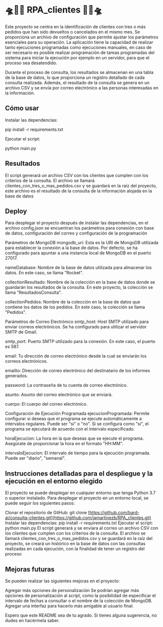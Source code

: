 # 🛸📨🚀 RPA_clientes 🚀📨🛸

Este proyecto se centra en la identificación de clientes con tres o más pedidos que han sido devueltos o cancelados en el mismo mes. Se proporciona un archivo de configuración que permite ajustar los parámetros esenciales para su operación. La aplicación tiene la capacidad de realizar tanto ejecuciones programadas como ejecuciones manuales, en caso de ser necesario es posible realizar programación de tareas programadas del sistema para iniciar la ejecución por ejemplo en un servidor, para que el proceso sea desatendido.

Durante el proceso de consulta, los resultados se almacenan en una tabla de la base de datos, lo que proporciona un registro detallado de cada consulta realizada. Además, el resultado de la consulta se genera en un archivo CSV y se envía por correo electrónico a las personas interesadas en la información.

## Cómo usar

Instalar las dependencias:

pip install -r requirements.txt

Ejecutar el script:

python main.py

## Resultados

El script generará un archivo CSV con los clientes que cumplen con los criterios de la consulta. El archivo se llamará clientes_con_tres_o_mas_pedidos.csv y se guardará en la raíz del proyecto, este archivo es el resultado de la consulta de la información alojada en la base de datos


## Deploy

Para desplegar el proyecto después de instalar las dependencias, en el archivo config,json se encuentran los parámetros para conexión con base de datos, configuración del correo y configuración de la programación 

Parámetros de MongoDB
mongodb_uri: Esta es la URI de MongoDB utilizada para establecer la conexión a la base de datos. Por defecto, se ha configurado para apuntar a una instancia local de MongoDB en el puerto 27017.

nameDatabase: Nombre de la base de datos utilizada para almacenar los datos. En este caso, se llama "Rocket".

collectionResultado: Nombre de la colección en la base de datos donde se guardarán los resultados de la consulta. En este proyecto, la colección se llama "ResultadosConsulta".

collectionPedidos: Nombre de la colección en la base de datos que contiene los datos de los pedidos. En este caso, la colección se llama "Pedidos".

Parámetros de Correo Electrónico
smtp_host: Host SMTP utilizado para enviar correos electrónicos. Se ha configurado para utilizar el servidor SMTP de Gmail.

smtp_port: Puerto SMTP utilizado para la conexión. En este caso, el puerto es 587.

email: Tu dirección de correo electrónico desde la cual se enviarán los correos electrónicos.

emailto: Dirección de correo electrónico del destinatario de los informes generados.

password: La contraseña de tu cuenta de correo electrónico.

asunto: Asunto del correo electrónico que se enviará.

cuerpo: El cuerpo del correo electrónico.

Configuración de Ejecución Programada
ejecucionProgramada: Permite configurar si deseas que el programa se ejecute automáticamente a intervalos regulares. Puede ser "si" o "no". Si se configura como "si", el programa se ejecutará de acuerdo con el intervalo especificado.

horaEjecucion: La hora en la que deseas que se ejecute el programa. Asegúrate de proporcionar la hora en el formato "HH:MM".

intervaloEjecucion: El intervalo de tiempo para la ejecución programada. Puede ser "diario", "semanal".

## Instrucciones detalladas para el despliegue y la ejecución en el entorno elegido

El proyecto se puede desplegar en cualquier entorno que tenga Python 3.7 o superior instalado. Para desplegar el proyecto en un entorno local, se puede seguir los siguientes pasos:

Clonar el repositorio de GitHub:
git clone [https://github.com/bard-ai/consulta-clientes.git](https://github.com/jamartinezb/RPA_clientes.git)
Instalar las dependencias:
pip install -r requirements.txt
Ejecutar el script:
python main.py
El script generará y se enviara al correo un archivo CSV con los clientes que cumplen con los criterios de la consulta. El archivo se llamará clientes_con_tres_o_mas_pedidos.csv y se guardará en la raíz del proyecto, se creará un histórico en la base de datos con las consultas realizadas en cada ejecución, con la finalidad de tener un registro del proceso


## Mejoras futuras

Se pueden realizar las siguientes mejoras en el proyecto:

Agregar más opciones de personalización
Se podrían agregar más opciones de personalización al script, como la posibilidad de especificar el intervalo de fechas a consultar o el nombre de la colección de MongoDB.
Agregar una interfaz para hacerlo más amigable al usuario final.

Espero que este README sea de tu agrado. Si tienes alguna sugerencia, no dudes en hacérmela saber.


